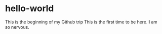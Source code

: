 # hello-world
This is the beginning of my Github trip
This is the first time to be here.
I am so nervous.
